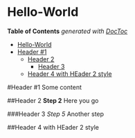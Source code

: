 Hello-World
===========

**Table of Contents**  *generated with [DocToc](http://doctoc.herokuapp.com/)*

- [Hello-World](#)
- [Header #1](#)
	- [Header 2](#)
		- [Header 3](#)
	- [Header 4 with HEader 2 style](#)

#Header #1
Some content

##Header 2
**Step 2** Here you go

###Header 3
*Step 5* Another step

##Header 4 with HEader 2 style
